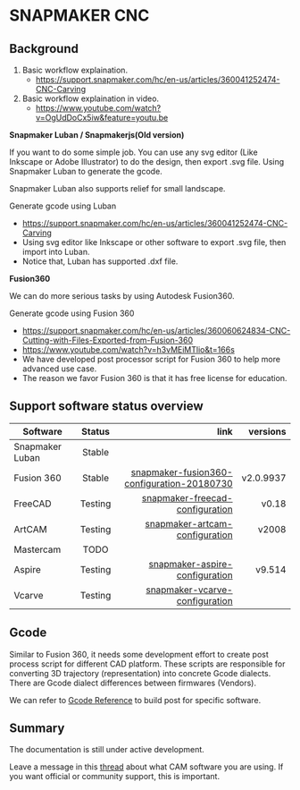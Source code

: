 # SNAPMAKER CNC

## Background

1. Basic workflow explaination. 
   * https://support.snapmaker.com/hc/en-us/articles/360041252474-CNC-Carving
2. Basic workflow explaination in video.
   * https://www.youtube.com/watch?v=OgUdDoCx5iw&feature=youtu.be



**Snapmaker Luban / Snapmakerjs(Old version)**

If you want to do some simple job. You can use any svg editor (Like Inkscape or Adobe Illustrator) to do the design, then export .svg file. Using Snapmaker Luban to generate the gcode. 

Snapmaker Luban also supports relief for small landscape. 


Generate gcode using Luban 

   * https://support.snapmaker.com/hc/en-us/articles/360041252474-CNC-Carving
   * Using svg editor like Inkscape or other software to export .svg file, then import into Luban.
   * Notice that, Luban has supported .dxf file. 


**Fusion360**

We can do more serious tasks by using Autodesk Fusion360. 

Generate gcode using Fusion 360 

   * https://support.snapmaker.com/hc/en-us/articles/360060624834-CNC-Cutting-with-Files-Exported-from-Fusion-360
   * https://www.youtube.com/watch?v=h3vMEiMTlio&t=166s
   * We have developed post processor script for Fusion 360 to help more advanced use case. 
   * The reason we favor Fusion 360 is that it has free license for education.




##  Support software status overview 

| Software        | Status           |  link | versions |
| ------------- |:-------------:| -----:|-----:|
| Snapmaker Luban| Stable | | |
| Fusion 360     | Stable | [snapmaker-fusion360-configuration-20180730](https://github.com/Snapmaker/snapmaker_cnc_post_process/tree/master/snapmaker-fusion360-configuration-20180730)|v2.0.9937 |
| FreeCAD    | Testing     | [snapmaker-freecad-configuration](https://github.com/Snapmaker/snapmaker_cnc_post_process/tree/master/snapmaker-freecad-configuration) |v0.18|
| ArtCAM|Testing|[snapmaker-artcam-configuration](https://github.com/Snapmaker/snapmaker_cnc_post_process/tree/master/snapmaker-artcam-configuration)|v2008|
| Mastercam | TODO      |  ||
| Aspire |Testing |[snapmaker-aspire-configuration](https://github.com/Snapmaker/snapmaker_cnc_post_process/tree/master/snapmaker-aspire-configuration)|v9.514|
| Vcarve |Testing |[snapmaker-vcarve-configuration](https://github.com/Snapmaker/snapmaker_cnc_post_process/tree/master/snapmaker-vcarve-configuration)||



## Gcode 

Similar to Fusion 360, it needs some development effort to create post process script for different CAD platform. These scripts are responsible for converting 3D trajectory (representation) into concrete Gcode dialects.  There are Gcode dialect differences between firmwares (Vendors).

We can refer to [Gcode Reference](./gcode_reference.md) to build post for specific software. 


## Summary

The documentation is still under active development.

Leave a message in this [thread](https://forum.snapmaker.com/t/post-processor-required-for-cnc/4980/12) about what CAM software you are using. If you want official or community support, this is important. 

